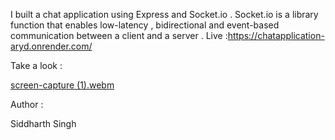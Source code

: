 I built a chat application using Express and Socket.io . Socket.io is a library function that enables low-latency , bidirectional and event-based communication between a client and a server .
Live :https://chatapplication-aryd.onrender.com/

Take a look :

[screen-capture (1).webm](https://github.com/babuasingh/pulsechat/assets/100256508/de790b22-54c1-4f74-889e-12c5d11dcfa4)

Author : 

Siddharth Singh
